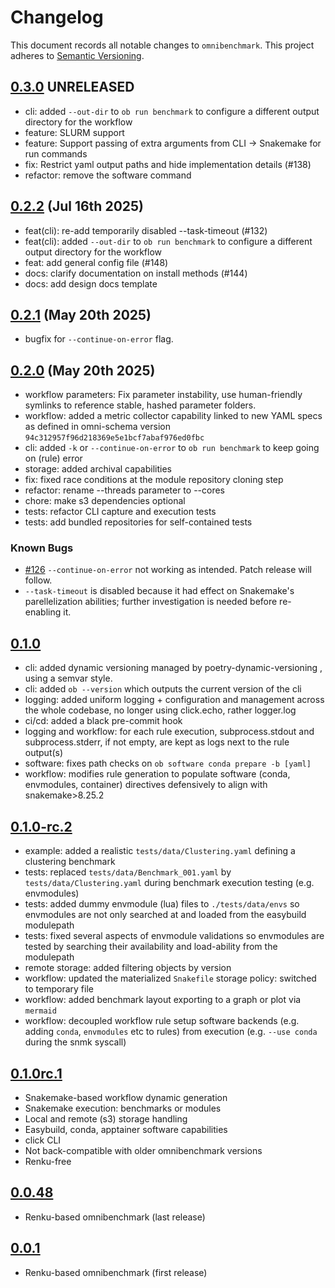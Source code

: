 # Changelog

This document records all notable changes to `omnibenchmark`.
This project adheres to [Semantic Versioning](https://semver.org/).

## [0.3.0](main) UNRELEASED

- cli: added `--out-dir` to `ob run benchmark` to configure a different output directory for the workflow
- feature: SLURM support
- feature: Support passing of extra arguments from CLI -> Snakemake for run commands
- fix: Restrict yaml output paths and hide implementation details (#138)
- refactor: remove the software command

## [0.2.2](https://github.com/omnibenchmark/omnibenchmark/releases/tag/v0.2.2) (Jul 16th 2025)

- feat(cli): re-add temporarily disabled --task-timeout (#132)
- feat(cli): added `--out-dir` to `ob run benchmark` to configure a different output directory for the workflow
- feat: add general config file (#148)
- docs: clarify documentation on install methods (#144)
- docs: add design docs template

## [0.2.1](https://github.com/omnibenchmark/omnibenchmark/releases/tag/v0.2.1) (May 20th 2025)

- bugfix for `--continue-on-error` flag.

## [0.2.0](https://github.com/omnibenchmark/omnibenchmark/releases/tag/v0.2.0) (May 20th 2025)
- workflow parameters: Fix parameter instability, use human-friendly symlinks to reference stable, hashed parameter folders.
- workflow: added a metric collector capability linked to new YAML specs as defined in omni-schema version `94c312957f96d218369e5e1bcf7abaf976ed0fbc`
- cli: added `-k` or `--continue-on-error` to `ob run benchmark` to keep going on (rule) error
- storage: added archival capabilities
- fix: fixed race conditions at the module repository cloning step
- refactor: rename --threads parameter to --cores
- chore: make s3 dependencies optional
- tests: refactor CLI capture and execution tests
- tests: add bundled repositories for self-contained tests

### Known Bugs

- [#126](https://github.com/omnibenchmark/omnibenchmark/issues/126) `--continue-on-error` not working as intended. Patch release will follow.
- `--task-timeout` is disabled because it had effect on Snakemake's parellelization abilities; further investigation is needed before re-enabling it.

## [0.1.0](https://github.com/omnibenchmark/omnibenchmark/releases/tag/v0.1.0)
- cli: added dynamic versioning managed by poetry-dynamic-versioning , using a semvar style.
- cli: added `ob --version` which outputs the current version of the cli
- logging: added uniform logging + configuration and management across the whole codebase, no longer using click.echo, rather logger.log
- ci/cd: added a black pre-commit hook
- logging and workflow: for each rule execution, subprocess.stdout and subprocess.stderr, if not empty, are kept as logs next to the rule output(s)
- software: fixes path checks on `ob software conda prepare -b [yaml]`
- workflow: modifies rule generation to populate software (conda, envmodules, container) directives defensively to align with snakemake>8.25.2


## [0.1.0-rc.2](https://github.com/omnibenchmark/omnibenchmark/releases/tag/v0.1.0-rc.2)
- example: added a realistic `tests/data/Clustering.yaml` defining a clustering benchmark 
- tests: replaced `tests/data/Benchmark_001.yaml` by `tests/data/Clustering.yaml` during benchmark execution testing (e.g. envmodules)
- tests: added dummy envmodule (lua) files to `./tests/data/envs` so envmodules are not only searched at and loaded from the easybuild modulepath
- tests: fixed several aspects of envmodule validations so envmodules are tested by searching their availability and load-ability from the modulepath
- remote storage: added filtering objects by version
- workflow: updated the materialized `Snakefile` storage policy: switched to temporary file
- workflow: added benchmark layout exporting to a graph or plot via `mermaid`
- workflow: decoupled workflow rule setup software backends (e.g. adding `conda`, `envmodules` etc to rules) from execution (e.g. `--use conda` during the snmk syscall)

## [0.1.0rc.1](https://github.com/omnibenchmark/omnibenchmark/releases/tag/v0.1.0-rc.1) 
- Snakemake-based workflow dynamic generation
- Snakemake execution: benchmarks or modules
- Local and remote (s3) storage handling
- Easybuild, conda, apptainer software capabilities
- click CLI
- Not back-compatible with older omnibenchmark versions
- Renku-free

## [0.0.48](https://pypi.org/project/omnibenchmark/0.0.48/)
- Renku-based omnibenchmark (last release)

## [0.0.1](https://pypi.org/project/omnibenchmark/0.0.1/)
- Renku-based omnibenchmark (first release)

